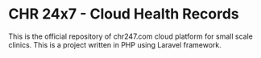 # CHR 24x7 - Cloud Health Records

This is the official repository of chr247.com cloud platform for small scale clinics. This is a project written in PHP using Laravel framework.